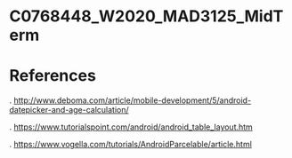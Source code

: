 # C0768448_W2020_MAD3125_MidTerm

# References

.  http://www.deboma.com/article/mobile-development/5/android-datepicker-and-age-calculation/


.  https://www.tutorialspoint.com/android/android_table_layout.htm


.  https://www.vogella.com/tutorials/AndroidParcelable/article.html
